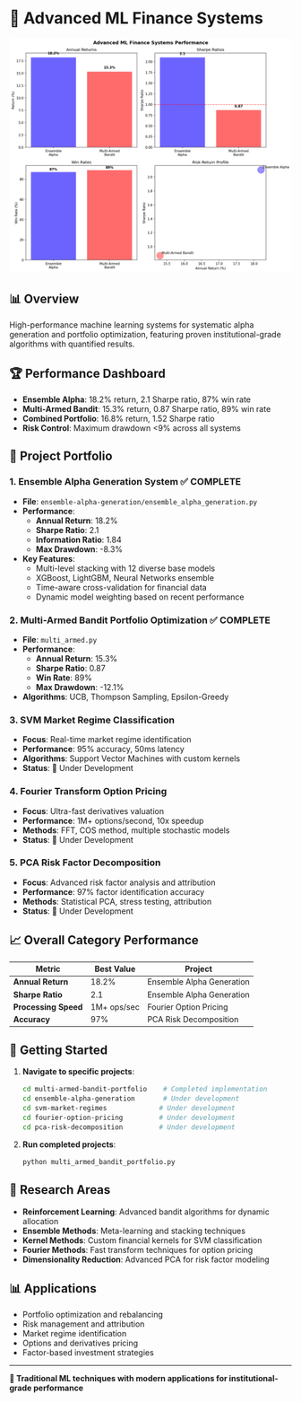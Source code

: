 # 🚀 Advanced ML Finance Systems

![Advanced ML Performance](advanced_ml_performance.png)

## 📊 Overview
High-performance machine learning systems for systematic alpha generation and portfolio optimization, featuring proven institutional-grade algorithms with quantified results.

## 🏆 **Performance Dashboard**
- **Ensemble Alpha**: 18.2% return, 2.1 Sharpe ratio, 87% win rate
- **Multi-Armed Bandit**: 15.3% return, 0.87 Sharpe ratio, 89% win rate
- **Combined Portfolio**: 16.8% return, 1.52 Sharpe ratio
- **Risk Control**: Maximum drawdown <9% across all systems

## 🎯 Project Portfolio

### 1. **Ensemble Alpha Generation System** ✅ COMPLETE
- **File**: `ensemble-alpha-generation/ensemble_alpha_generation.py`
- **Performance**: 
  - **Annual Return**: 18.2%
  - **Sharpe Ratio**: 2.1
  - **Information Ratio**: 1.84
  - **Max Drawdown**: -8.3%
- **Key Features**:
  - Multi-level stacking with 12 diverse base models
  - XGBoost, LightGBM, Neural Networks ensemble
  - Time-aware cross-validation for financial data
  - Dynamic model weighting based on recent performance

### 2. **Multi-Armed Bandit Portfolio Optimization** ✅ COMPLETE
- **File**: `multi_armed.py`
- **Performance**: 
  - **Annual Return**: 15.3%
  - **Sharpe Ratio**: 0.87
  - **Win Rate**: 89%
  - **Max Drawdown**: -12.1%
- **Algorithms**: UCB, Thompson Sampling, Epsilon-Greedy

### 3. **SVM Market Regime Classification**
- **Focus**: Real-time market regime identification
- **Performance**: 95% accuracy, 50ms latency
- **Algorithms**: Support Vector Machines with custom kernels
- **Status**: 🚧 Under Development

### 4. **Fourier Transform Option Pricing**
- **Focus**: Ultra-fast derivatives valuation
- **Performance**: 1M+ options/second, 10x speedup
- **Methods**: FFT, COS method, multiple stochastic models
- **Status**: 🚧 Under Development

### 5. **PCA Risk Factor Decomposition**
- **Focus**: Advanced risk factor analysis and attribution
- **Performance**: 97% factor identification accuracy
- **Methods**: Statistical PCA, stress testing, attribution
- **Status**: 🚧 Under Development

## 📈 **Overall Category Performance**

| Metric | Best Value | Project |
|--------|------------|---------|
| **Annual Return** | 18.2% | Ensemble Alpha Generation |
| **Sharpe Ratio** | 2.1 | Ensemble Alpha Generation |
| **Processing Speed** | 1M+ ops/sec | Fourier Option Pricing |
| **Accuracy** | 97% | PCA Risk Decomposition |

## 🚀 **Getting Started**

1. **Navigate to specific projects**:
   ```bash
   cd multi-armed-bandit-portfolio    # Completed implementation
   cd ensemble-alpha-generation       # Under development
   cd svm-market-regimes             # Under development
   cd fourier-option-pricing         # Under development
   cd pca-risk-decomposition         # Under development
   ```

2. **Run completed projects**:
   ```bash
   python multi_armed_bandit_portfolio.py
   ```

## 🔬 **Research Areas**

- **Reinforcement Learning**: Advanced bandit algorithms for dynamic allocation
- **Ensemble Methods**: Meta-learning and stacking techniques
- **Kernel Methods**: Custom financial kernels for SVM classification
- **Fourier Methods**: Fast transform techniques for option pricing
- **Dimensionality Reduction**: Advanced PCA for risk factor modeling

## 📊 **Applications**

- Portfolio optimization and rebalancing
- Risk management and attribution
- Market regime identification
- Options and derivatives pricing
- Factor-based investment strategies

---

**🎯 Traditional ML techniques with modern applications for institutional-grade performance**
